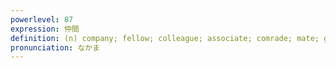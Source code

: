 ```yaml
---
powerlevel: 87
expression: 仲間
definition: (n) company; fellow; colleague; associate; comrade; mate; group; circle of friends; partner; (P)
pronunciation: なかま
---
```

